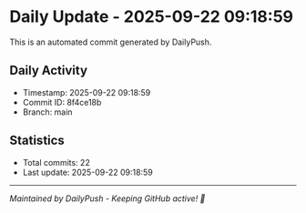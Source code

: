 # Daily Update - 2025-09-22 09:18:59

This is an automated commit generated by DailyPush.

## Daily Activity
- Timestamp: 2025-09-22 09:18:59
- Commit ID: 8f4ce18b
- Branch: main

## Statistics
- Total commits: 22
- Last update: 2025-09-22 09:18:59

---
*Maintained by DailyPush - Keeping GitHub active! 🚀*
